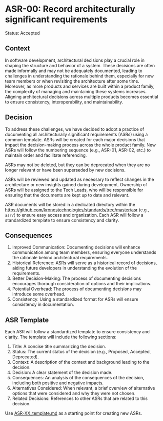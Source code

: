 # ASR-00: Record architecturally significant requirements

Status: Accepted

## Context

In software development, architectural decisions play a crucial role in shaping the structure and behavior of a system.
These decisions are often made informally and may not be adequately documented, leading to challenges in understanding
the rationale behind them, especially for new team members or when revisiting the architecture after some time.
Moreover, as more products and services are built within a product family, the complexity of managing and maintaining
these systems increases. Aligning architectural decisions across multiple products becomes essential to ensure
consistency, interoperability, and maintainability.

## Decision

To address these challenges, we have decided to adopt a practice of documenting all architecturally significant
requirements (ASRs) using a common template. ASRs will be created for each major decisions that impact the
decision-making process across the whole product family. New ASRs will follow the numbering sequence (e.g., ASR-01,
ASR-02, etc.) to maintain order and facilitate referencing.

ASRs may not be deleted, but they can be deprecated when they are no longer relevant or have been superseded by new
decisions.

ASRs will be reviewed and updated as necessary to reflect changes in the architecture or new insights gained during
development. Ownership of ASRs will be assigned to the Tech Leads, who will be responsible for ensuring that the
documents are kept up to date and relevant.

ASR documents will be stored in a dedicated directory within
the https://github.com/kronostechnologies/standards/tree/master/asr (e.g., `asr/`) to ensure easy access and
organization. Each ASR will follow a standardized template to ensure consistency and clarity.

## Consequences

1. Improved Communication: Documenting decisions will enhance communication among team members, ensuring everyone
   understands the rationale behind architectural requirements.
2. Historical Reference: ASRs will serve as a historical record of decisions, aiding future developers in understanding
   the evolution of the requirements.
3. Better Decision-Making: The process of documenting decisions encourages thorough consideration of options and their
   implications.
4. Potential Overhead: The process of documenting decisions may introduce some overhead.
5. Consistency: Using a standardized format for ASRs will ensure consistency in documentation.

## ASR Template

Each ASR will follow a standardized template to ensure consistency and clarity. The template will include the following
sections:

1. Title: A concise title summarizing the decision.
2. Status: The current status of the decision (e.g., Proposed, Accepted, Deprecated).
3. Context: A description of the context and background leading to the decision.
4. Decision: A clear statement of the decision made.
5. Consequences: An analysis of the consequences of the decision, including both positive and negative impacts.
6. Alternatives Considered: When relevant, a brief overview of alternative options that were considered and why they
   were not chosen.
7. Related Decisions: References to other ASRs that are related to this decision.

Use [ASR-XX_template.md](ASR-XX_template.md) as a starting point for creating new ASRs.
